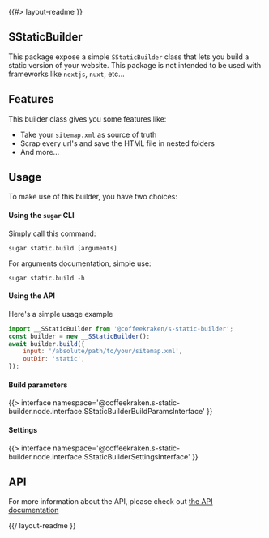 <!--
/**
 * @name            README
 * @namespace       doc
 * @type            Markdown
 * @platform        md
 * @status          stable
 * @menu            Documentation           /doc/readme
 *
 * @see         https://www.npmjs.com/package/favicons
 * @since           2.0.0
 * @author    Olivier Bossel <olivier.bossel@gmail.com> (https://coffeekraken.io)
 */
-->

{{#> layout-readme }}

## SStaticBuilder

This package expose a simple `SStaticBuilder` class that lets you build a static version of your website.
This package is not intended to be used with frameworks like `nextjs`, `nuxt`, etc...

## Features

This builder class gives you some features like:

-   Take your `sitemap.xml` as source of truth
-   Scrap every url's and save the HTML file in nested folders
-   And more...

## Usage

To make use of this builder, you have two choices:

#### Using the `sugar` CLI

Simply call this command:

```shell
sugar static.build [arguments]
```

For arguments documentation, simple use:

```shell
sugar static.build -h
```

#### Using the API

Here's a simple usage example

```js
import __SStaticBuilder from '@coffeekraken/s-static-builder';
const builder = new __SStaticBuilder();
await builder.build({
    input: '/absolute/path/to/your/sitemap.xml',
    outDir: 'static',
});
```

#### Build parameters

{{> interface namespace='@coffeekraken.s-static-builder.node.interface.SStaticBuilderBuildParamsInterface' }}

#### Settings

{{> interface namespace='@coffeekraken.s-static-builder.node.interface.SStaticBuilderSettingsInterface' }}

## API

For more information about the API, please check out [the API documentation](/api/@coffeekraken.s-static-builder.node.SStaticBuilder)

{{/ layout-readme }}
